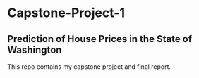 # Capstone-Project-1

## Prediction of House Prices in the State of Washington

This repo contains my capstone project and final report.
